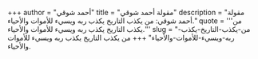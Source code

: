 +++
author = "أحمد شوقي"
title = "مقولة أحمد شوقي"
description = "مقولة أحمد شوقي: من يكذب التاريخ يكذب ربه ويسيء للأموات والأحياء."
quote = '''من يكذب التاريخ يكذب ربه ويسيء للأموات والأحياء.'''
slug = "من-يكذب-التاريخ-يكذب-ربه-ويسيء-للأموات-والأحياء"
+++
من يكذب التاريخ يكذب ربه ويسيء للأموات والأحياء.
